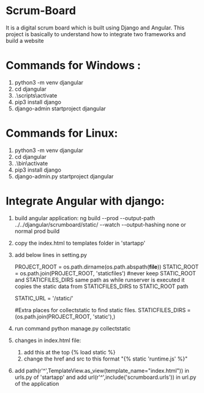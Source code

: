 # Scrum-Board
It is a digital scrum board which is built using Django and Angular. This project is basically to understand how to integrate two frameworks and build a website



# Commands for Windows :

1. python3 -m venv djangular 
2. cd djangular
3. .\scripts\activate
4. pip3 install django
5. django-admin startproject djangular

# Commands for Linux:

1. python3 -m venv djangular 
2. cd djangular
3. .\bin\activate
4. pip3 install django
5. django-admin.py startproject djangular


# Integrate Angular with django:
1. build angular application: ng build --prod --output-path ../../djangular/scrumboard/static/ --watch --output-hashing none or normal prod build

2. copy the index.html to templates folder in 'startapp'

3. add below lines in setting.py
  
    PROJECT_ROOT = os.path.dirname(os.path.abspath(__file__))
    STATIC_ROOT = os.path.join(PROJECT_ROOT, 'staticfiles') #never keep STATIC_ROOT and STATICFILES_DIRS same path as while runserver is                    executed it copies the static data from STATICFILES_DIRS to STATIC_ROOT path

    STATIC_URL = '/static/'

    #Extra places for collectstatic to find static files.
    STATICFILES_DIRS = (os.path.join(PROJECT_ROOT, 'static'),)

4. run command python manage.py collectstatic

5. changes in index.html file:
   1. add this at the top {% load static %}
   2. change the href and src to this format "{% static 'runtime.js' %}"
   
6. add path(r'^',TemplateView.as_view(template_name="index.html")) in urls.py of 'startapp' and add url(r'^',include('scrumboard.urls')) in url.py of the application


